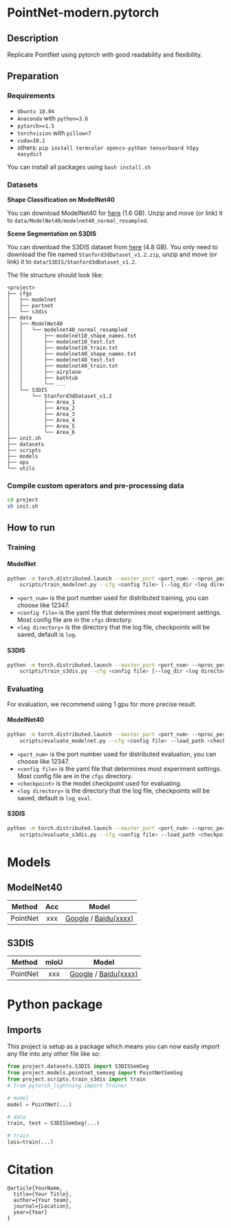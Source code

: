 # PointNet-modern.pytorch


## Description   
Replicate PointNet using pytorch with good readability and flexibility.

## Preparation

### Requirements
- `Ubuntu 18.04`
- `Anaconda` with `python=3.6`
- `pytorch>=1.5`
- `torchvision` with  `pillow<7`
- `cuda=10.1`
- others: `pip install termcolor opencv-python tensorboard h5py easydict`

You can install all packages using `bash install.sh`

### Datasets
**Shape Classification on ModelNet40**

You can download ModelNet40 for [here](https://shapenet.cs.stanford.edu/media/modelnet40_normal_resampled.zip) (1.6 GB). Unzip and move (or link) it to `data/ModelNet40/modelnet40_normal_resampled`.

**Scene Segmentation on S3DIS**

You can download the S3DIS dataset from [here](https://goo.gl/forms/4SoGp4KtH1jfRqEj2") (4.8 GB). You only need to download the file named `Stanford3dDataset_v1.2.zip`, unzip and move (or link) it to `data/S3DIS/Stanford3dDataset_v1.2`.

The file structure should look like:
```
<project>
├── cfgs
│   ├── modelnet
│   ├── partnet
│   └── s3dis
├── data
│   ├── ModelNet40
│   │   └── modelnet40_normal_resampled
│   │       ├── modelnet10_shape_names.txt
│   │       ├── modelnet10_test.txt
│   │       ├── modelnet10_train.txt
│   │       ├── modelnet40_shape_names.txt
│   │       ├── modelnet40_test.txt
│   │       ├── modelnet40_train.txt
│   │       ├── airplane
│   │       ├── bathtub
│   │       └── ...
│   └── S3DIS
│       └── Stanford3dDataset_v1.2
│           ├── Area_1
│           ├── Area_2
│           ├── Area_3
│           ├── Area_4
│           ├── Area_5
│           └── Area_6
├── init.sh
├── datasets
├── scripts
├── models
├── ops
└── utils
```

### Compile custom operators and pre-processing data
```bash
cd project
sh init.sh
```

## How to run   
### Training

#### ModelNet
```bash
python -m torch.distributed.launch --master_port <port_num> --nproc_per_node <num_of_gpus_to_use> \
    scripts/train_modelnet.py --cfg <config file> [--log_dir <log directory>]
```
- `<port_num>` is the port number used for distributed training, you can choose like 12347.
- `<config file>` is the yaml file that determines most experiment settings. Most config file are in the `cfgs` directory.
- `<log directory>` is the directory that the log file, checkpoints will be saved, default is `log`.

#### S3DIS
```bash
python -m torch.distributed.launch --master_port <port_num> --nproc_per_node <num_of_gpus_to_use> \
    scripts/train_s3dis.py --cfg <config file> [--log_dir <log directory>]
```

### Evaluating
For evaluation, we recommend using 1 gpu for more precise result.
#### ModelNet40
```bash
python -m torch.distributed.launch --master_port <port_num> --nproc_per_node 1 \
    scripts/evaluate_modelnet.py --cfg <config file> --load_path <checkpoint> [--log_dir <log directory>]
 ```
- `<port_num>` is the port number used for distributed evaluation, you can choose like 12347.
- `<config file>` is the yaml file that determines most experiment settings. Most config file are in the `cfgs` directory.
- `<checkpoint>` is the model checkpoint used for evaluating.
- `<log directory>` is the directory that the log file, checkpoints will be saved, default is `log_eval`.

#### S3DIS
```bash
python -m torch.distributed.launch --master_port <port_num> --nproc_per_node 1 \
    scripts/evaluate_s3dis.py --cfg <config file> --load_path <checkpoint> [--log_dir <log directory>]
```

# Models

## ModelNet40
|Method | Acc | Model |
|:---:|:---:|:---:|
|PointNet|xxx| [Google]() / [Baidu(xxxx)]()|

## S3DIS
|Method | mIoU | Model |
|:---:|:---:|:---:|
|PointNet|xxx| [Google]() / [Baidu(xxxx)]()|


# Python package
## Imports

This project is setup as a package which means you can now easily import any file into any other file like so:

```python
from project.datasets.S3DIS import S3DISSemSeg
from project.models.pointnet_semseg import PointNetSemSeg
from project.scripts.train_s3dis import train
# from pytorch_lightning import Trainer

# model
model = PointNet(...)

# data
train, test = S3DISSemSeg(...)

# train
loss=train(...)
```

# Citation   
```
@article{YourName,
  title={Your Title},
  author={Your team},
  journal={Location},
  year={Year}
}
```   
